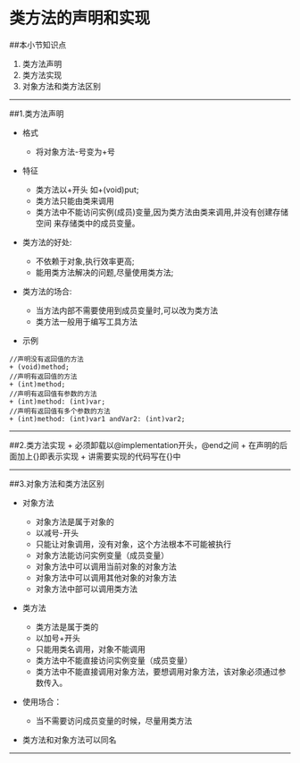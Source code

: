 # 类方法的声明和实现
##本小节知识点
1. 类方法声明
2. 类方法实现
3. 对象方法和类方法区别

---

##1.类方法声明
- 格式
    + 将对象方法-号变为+号

- 特征
    + 类方法以+开头 如+(void)put;
    + 类方法只能由类来调用
    + 类方法中不能访问实例(成员)变量,因为类方法由类来调用,并没有创建存储空间 来存储类中的成员变量。

- 类方法的好处:
    + 不依赖于对象,执行效率更高;
    + 能用类方法解决的问题,尽量使用类方法;

- 类方法的场合:
    + 当方法内部不需要使用到成员变量时,可以改为类方法
    + 类方法一般用于编写工具方法

- 示例

```
//声明没有返回值的方法
+ (void)method;
//声明有返回值的方法
+ (int)method;
//声明有返回值有参数的方法
+ (int)method: (int)var;
//声明有返回值有多个参数的方法
+ (int)method: (int)var1 andVar2: (int)var2;

```

---

##2.类方法实现
    + 必须卸载以@implementation开头，@end之间
    + 在声明的后面加上{}即表示实现
    + 讲需要实现的代码写在{}中

---

##3.对象方法和类方法区别
- 对象方法
    + 对象方法是属于对象的
    + 以减号-开头
    + 只能让对象调用，没有对象，这个方法根本不可能被执行
    + 对象方法能访问实例变量（成员变量）
    + 对象方法中可以调用当前对象的对象方法
    + 对象方法中可以调用其他对象的对象方法
    + 对象方法中部可以调用类方法
- 类方法
    + 类方法是属于类的
    + 以加号+开头
    + 只能用类名调用，对象不能调用
    + 类方法中不能直接访问实例变量（成员变量）
    + 类方法中不能直接调用对象方法，要想调用对象方法，该对象必须通过参数传入。

- 使用场合：
    + 当不需要访问成员变量的时候，尽量用类方法

- 类方法和对象方法可以同名


---


